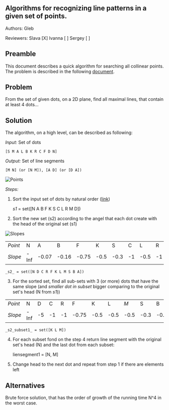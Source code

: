 <h2>Algorithms for recognizing line patterns in a given set of points.</h2>


Authors: Gleb

Reviewers: Slava [X] Ivanna [ ] Sergey [ ]

<h2>Preamble</h2>


This document describes a quick algorithm for searching all collinear points. The problem is described in the following [document](http://coursera.cs.princeton.edu/algs4/assignments/collinear.html).

<h2>Problem</h2>


From the set of given dots, on a 2D plane, find all maximal lines, that contain at least 4 dots...

<h2>Solution</h2>


The algorithm, on a high level, can be described as following:

_Input:_ Set of dots

    [S M A L B K R C F D N]

_Output:_ Set of line segments

    [M N] (or [N M]), [A D] (or [D A])



![Points](../assets/w3-1.jpg)


_Steps:_


1.  Sort the input set of dots by natural order ([link](https://stackoverflow.com/questions/5167928/what-is-natural-ordering-when-we-talk-about-sorting))

    _s1_ = set([N A B F K S C L R M D])

2.  Sort the new set (s2) according to the angel that each dot create with the head of the original set (s1)


![Slopes](../assets/w3-2.jpg)


<table>
  <tr>
   <td>
<em>Point</em>
   </td>
   <td>N
   </td>
   <td>A
   </td>
   <td>B
   </td>
   <td>F
   </td>
   <td>K
   </td>
   <td>S
   </td>
   <td>C
   </td>
   <td>L
   </td>
   <td>R
   </td>
   <td>M
   </td>
   <td>D
   </td>
  </tr>
  <tr>
   <td><em>Slope</em>
   </td>
   <td> -Inf
   </td>
   <td>-0.07
   </td>
   <td>-0.16
   </td>
   <td>-0.75
   </td>
   <td>-0.5
   </td>
   <td>-0.3
   </td>
   <td>-1
   </td>
   <td>-0.5
   </td>
   <td>-1
   </td>
   <td>-0.5
   </td>
   <td>-5
   </td>
  </tr>
</table>


    _s2_ = set([N D C R F K L M S B A])

3.  For the sorted set, find all sub-sets with 3 (or more) dots that have the same slope (and _smaller dot in subset_ bigger comparing to the original set's head (N from _s1_))

<table>
  <tr>
   <td>
<em>Point</em>
   </td>
   <td>N
   </td>
   <td>D
   </td>
   <td>C
   </td>
   <td>R
   </td>
   <td>F
   </td>
   <td>K
   </td>
   <td>L
   </td>
   <td><em>M</em>
   </td>
   <td>S
   </td>
   <td>B
   </td>
   <td>A
   </td>
  </tr>
  <tr>
   <td><em>Slope</em>
   </td>
   <td>-Inf
   </td>
   <td>-5
   </td>
   <td>-1
   </td>
   <td>-1
   </td>
   <td>-0.75
   </td>
   <td>-0.5
   </td>
   <td>-0.5
   </td>
   <td>-0.5
   </td>
   <td>-0.3
   </td>
   <td>-0.16
   </td>
   <td>-0.07
   </td>
  </tr>
</table>


    _s2_subset1_ = set([K L M])



4.  For each subset fond on the step 4 return line segment with the original set's head (N) and the last dot from each subset:

    liensegment1 = [N, M]

5.  Change head to the next dot and repeat from step 1 if there are elements left

<h2>Alternatives</h2>


Brute force solution, that has the order of growth of the running time N^4 in the worst case.
